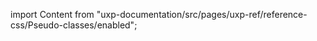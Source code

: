 
import Content from "uxp-documentation/src/pages/uxp-ref/reference-css/Pseudo-classes/enabled";

<Content query="product=xd"/>
